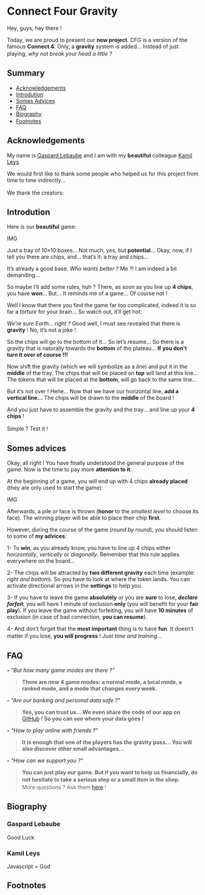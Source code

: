 # Connect Four Gravity

Hey, guys, hey there ! 

Today, we are proud to present our **new project**.
CFG is a version of the famous **Connect 4**. Only, a **gravity** system is added... Instead of just playing, *why not break your head a little ?*
ㅤ
ㅤ
## Summary

* [Acknowledgements](#acknowledgements)
* [Introdution](#introdution)
* [Somes Advices](#somes-advices)
* [FAQ](#faq)
* [Biography](#biography)
* [Footnotes](#footnotes)
ㅤ
ㅤ
## Acknowledgements

My name is [Gaspard Lebaube](#gaspard-lebaube) and I am with my **beautiful** colleague [Kamil Leys](#kamil-leys). 

We would first like to thank some people who helped us for this project from time to time indirectly...

We thank the creators:
ㅤ
ㅤ
## Introdution

Here is our **beautiful** game:

IMG

Just a tray of 10×10 boxes...
Not much, yes, but **potential**...
Okay, now, if I tell you there are chips, and... that’s it: a tray and chips... 

It’s already a good base. *Who wants better ?*
Me ?! I am indeed a bit demanding...

So maybe I’ll add some rules, huh ? 
There, as soon as you line up **4 chips**, you have **won**... But... It reminds me of a game... Of course not !

Well I know that there you find the game far too complicated, indeed it is so far a *torture* for your brain... So watch out, it’ll get hot:

*We’re sure Earth... right ?* 
Good well, I must see revealed that there is **gravity** ! No, it’s not a joke !

So the chips will go to the bottom of it...
So let’s resume... So there is a gravity that is naturally towards the **bottom** of the plateau... **If you don't turn it over of course !!!** 

Now shift the gravity (which we will symbolize as a *line*) and put it in the **middle** of the tray. 
The chips that will be placed on **top** will land at this line... The tokens that will be placed at the **bottom**, will go back to the same line...

But it’s not over ! Hehe...
Now that we have our horizontal line, **add a vertical line...**
The chips will be drawn to the **middle** of the board ! 

And you just have to assemble the gravity and the tray... and line up your **4 chips** ! 

Simple ? Test it !
ㅤ
ㅤ
## Somes advices 

Okay, all right ! 
You have finally understood the general purpose of the game. Now is the time to pay more **attention to it**. 

At the beginning of a game, you will end up with 4 chips **already placed** (they are only used to start the game):

IMG

Afterwards, a pile or face is thrown (**honor** to the *smallest level* to choose its face).
The winning player will be able to place their chip **first**.

However, during the course of the game (*round by round*), you should listen to some of **my advices**:

1- To **win**, as you already know, you have to line up 4 chips either *horizontally*, *vertically* or *diagonally*. Remember that this rule applies everywhere on the board...

2- The chips will be attracted by **two different gravity** each time (example: *right and bottom*). So you have to look at where the token lands. You can activate directional arrows in the **settings** to help you.

3- If you have to leave the game **absolutely** or you are **sure** to lose, ***declare forfeit***, you will have 1 minute of exclusion **only** (you will benefit for your **fair play**). If you leave the game without forfeiting, you will have **10 minutes** of exclusion (in case of bad connection, **you can resume**).

4- And don’t forget that the **most important** thing is to have **fun**. It doesn’t matter if you lose, **you will progress** ! *Just time and training...*
ㅤ
ㅤ
## FAQ

**-** *"But how many game modes are there ?"*

> **There are now 4 game modes: a normal mode, a local mode, a ranked mode, and a mode that changes every week.**


**-** *"Are our banking and personal data safe ?"*

> **Yes, you can trust us... We even share the code of our app on** [GitHub](https://github.com/PatafixPLTX/CFG) **! So you can see where your data goes !** 


**-** *"How to play online with friends ?"*

> **It is enough that one of the players has the gravity pass... You will also discover other small advantages...**


**-** *"How can we support you ?"*

> **You can just play our game. But if you want to help us financially, do not hesitate to take a serious step or a small item in the shop.**
ㅤ
More questions ? Ask them [here](https://github.com/PatafixPLTX/CFG/discussions) !
ㅤ
## Biography

### Gaspard Lebaube

Good Luck

### Kamil Leys

Javascript = God

## Footnotes

